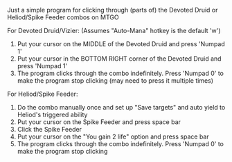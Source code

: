 

Just a simple program for clicking through (parts of) the Devoted Druid or Heliod/Spike Feeder combos on MTGO

For Devoted Druid/Vizier: (Assumes "Auto-Mana" hotkey is the default 'w')

1) Put your cursor on the MIDDLE of the Devoted Druid and press 'Numpad 1'
2) Put your cursor in the BOTTOM RIGHT corner of the Devoted Druid and press 'Numpad 1'
3) The program clicks through the combo indefinitely. Press 'Numpad 0' to make the program stop clicking (may need to press it multiple times)

For Heliod/Spike Feeder:

1) Do the combo manually once and set up "Save targets" and auto yield to Heliod's triggered ability
2) Put your cursor on the Spike Feeder and press space bar
3) Click the Spike Feeder
4) Put your cursor on the "You gain 2 life" option and press space bar
5) The program clicks through the combo indefinitely. Press 'Numpad 0' to make the program stop clicking

